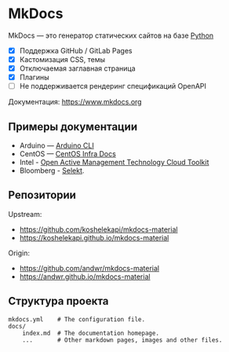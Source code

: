 # MkDocs

MkDocs — это генератор статических сайтов на базе [Python](https://www.python.org/)

- [x] Поддержка GitHub / GitLab Pages
- [x] Кастомизация CSS, темы
- [x] Отключаемая заглавная страница
- [x] Плагины
- [ ] Не поддерживается рендеринг спецификаций OpenAPI

Документация: https://www.mkdocs.org

## Примеры документации

* Arduino — [Arduino CLI](https://arduino.github.io/arduino-cli/0.21/)
* CentOS — [CentOS Infra Docs](https://docs.infra.centos.org/)
* Intel - [Open Active Management Technology Cloud Toolkit](https://open-amt-cloud-toolkit.github.io/docs/2.2/)
* Bloomberg - [Selekt](https://bloomberg.github.io/selekt/).

## Репозитории

Upstream:

* https://github.com/koshelekapi/mkdocs-material
* https://koshelekapi.github.io/mkdocs-material

Origin:

* https://github.com/andwr/mkdocs-material
* https://andwr.github.io/mkdocs-material

## Структура проекта

    mkdocs.yml    # The configuration file.
    docs/
        index.md  # The documentation homepage.
        ...       # Other markdown pages, images and other files.

